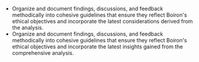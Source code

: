 - Organize and document findings, discussions, and feedback methodically into cohesive guidelines that ensure they reflect Boiron's ethical objectives and incorporate the latest considerations derived from the analysis.
- Organize and document findings, discussions, and feedback methodically into cohesive guidelines that ensure they reflect Boiron's ethical objectives and incorporate the latest insights gained from the comprehensive analysis.